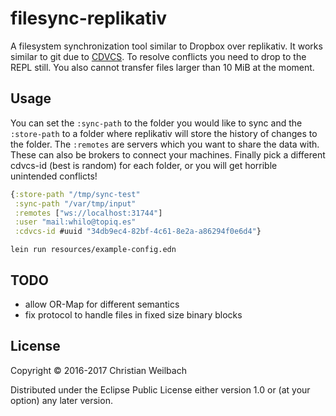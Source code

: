 # filesync-replikativ

A filesystem synchronization tool similar to Dropbox over replikativ. It works
similar to git due to [CDVCS](http://replikativ.io/doc/cdvcs.html). To resolve
conflicts you need to drop to the REPL still. You also cannot transfer files
larger than 10 MiB at the moment. 

## Usage

You can set the `:sync-path` to the folder you would like to sync and the
`:store-path` to a folder where replikativ will store the history of changes to
the folder. The `:remotes` are servers which you want to share the data with.
These can also be brokers to connect your machines. Finally pick a different
cdvcs-id (best is random) for each folder, or you will get horrible unintended
conflicts!

~~~clojure
{:store-path "/tmp/sync-test"
 :sync-path "/var/tmp/input"
 :remotes ["ws://localhost:31744"]
 :user "mail:whilo@topiq.es"
 :cdvcs-id #uuid "34db9ec4-82bf-4c61-8e2a-a86294f0e6d4"}
~~~

~~~shell
lein run resources/example-config.edn
~~~

## TODO

- allow OR-Map for different semantics
- fix protocol to handle files in fixed size binary blocks

## License

Copyright © 2016-2017 Christian Weilbach

Distributed under the Eclipse Public License either version 1.0 or (at
your option) any later version.
